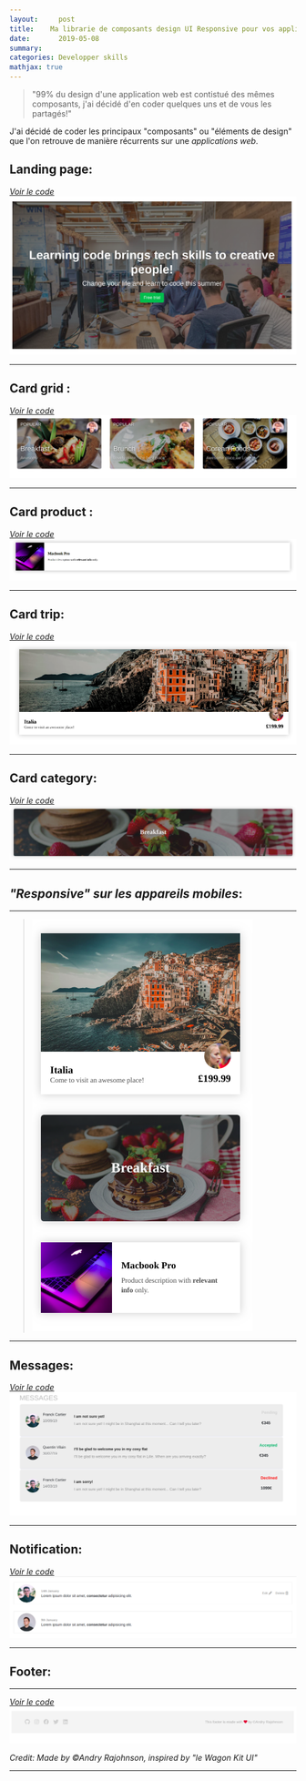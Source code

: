 ```yaml
---
layout:     post
title:    Ma librarie de composants design UI Responsive pour vos applications Web
date:       2019-05-08
summary:    
categories: Developper skills
mathjax: true
---
```


>"99% du design d'une application web est contistué des mêmes composants, j'ai décidé d'en coder quelques uns et de vous les partagés!"

J'ai décidé de coder les principaux "composants" ou "éléments de design" que l'on retrouve de manière récurrents sur une *applications web*.


## Landing page:
[*Voir le code*](https://codepen.io/andryjohn/pen/EzVoWQ)
![Card](/images/landing-page.png)

---

## Card grid : 
[*Voir le code*](https://codepen.io/andryjohn/pen/XwmPWR)
![Card](/images/Cards-design.png)

---

## Card product :
[*Voir le code*](https://codepen.io/andryjohn/pen/XwmYqw)
![Card](/images/apple.png)

---

## Card trip: 
[*Voir le code*](https://codepen.io/andryjohn/pen/XwmYqw)
![Card](/images/trip.png)

---

## Card category:
[*Voir le code*](https://codepen.io/andryjohn/pen/XwmYqw)
![Card](/images/breakfast.png)

---

## *"Responsive" sur les appareils mobiles*: 

---
>![Cards reponsive](/images/Responsive.png)
---

## Messages: 
[*Voir le code*](https://codepen.io/andryjohn/pen/RmrrLd)
![Message](/images/messsage.png)

---

## Notification:
[*Voir le code*](https://codepen.io/andryjohn/pen/PvPVRj)
![Card](/images/notification.png)

---

## Footer:
---

[*Voir le code*](https://codepen.io/andryjohn/pen/PvPVRj)
![footer](/images/Footer.png)

 <footer><cite title="Workshop">Credit: Made by ©Andry Rajohnson, inspired by "le Wagon Kit UI"</cite></footer>

---
